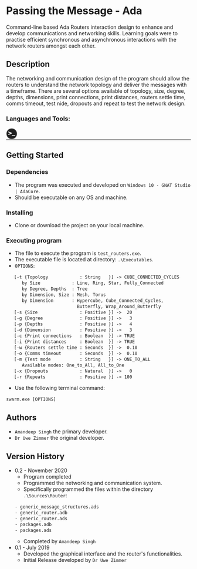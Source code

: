 # Passing the Message - Ada

Command-line based Ada Routers interaction design to enhance and develop communications and networking skills. Learning goals were to practise efficient synchronous and asynchronous interactions with the network routers amongst each other.

## Description

The networking and communication design of the program should allow the routers to understand the network topology and deliver the messages with a timeframe. There are several options available of topology, size, degree, depths, dimensions, print connections, print distances, routers settle time, comms timeout, test nide, dropouts and repeat to test the network design.

### Languages and Tools:

<img align="left" alt="Terminal" width="30px" src="https://raw.githubusercontent.com/github/explore/80688e429a7d4ef2fca1e82350fe8e3517d3494d/topics/terminal/terminal.png" />

<br/>

---

## Getting Started

### Dependencies

* The program was executed and developed on `Windows 10 - GNAT Studio | AdaCore`.
* Should be executable on any OS and machine.

### Installing

* Clone or download the project on your local machine.

### Executing program

* The file to execute the program is `test_routers.exe`.
* The executable file is located at directory: `.\Executables`.
* `OPTIONS`:
```
   [-t {Topology            : String   }] -> CUBE_CONNECTED_CYCLES
      by Size            : Line, Ring, Star, Fully_Connected
      by Degree, Depths  : Tree
      by Dimension, Size : Mesh, Torus
      by Dimension       : Hypercube, Cube_Connected_Cycles,
                           Butterfly, Wrap_Around_Butterfly
   [-s {Size                : Positive }] ->  20
   [-g {Degree              : Positive }] ->   3
   [-p {Depths              : Positive }] ->   4
   [-d {Dimension           : Positive }] ->   3
   [-c {Print connections   : Boolean  }] -> TRUE
   [-i {Print distances     : Boolean  }] -> TRUE
   [-w {Routers settle time : Seconds  }] ->  0.10
   [-o {Comms timeout       : Seconds  }] ->  0.10
   [-m {Test mode           : String   }] -> ONE_TO_ALL
      Available modes: One_to_All, All_to_One
   [-x {Dropouts            : Natural  }] ->   0
   [-r {Repeats             : Positive }] -> 100
```
* Use the following terminal command:
```
swarm.exe [OPTIONS]
```

## Authors

* `Amandeep Singh` the primary developer.
* `Dr Uwe Zimmer` the original developer.

## Version History

* 0.2 - November 2020
    * Program completed
    * Programmed the networking and communication system.
    * Specifically programmed the files within the directory `.\Sources\Router`:
    ```
    - generic_message_structures.ads
    - generic_router.adb
    - generic_router.ads
    - packages.adb
    - packages.ads
    ```
    * Completed by `Amandeep Singh`
* 0.1 - July 2019
    * Developed the graphical interface and the router's functionalities.
    * Initial Release developed by `Dr Uwe Zimmer`

